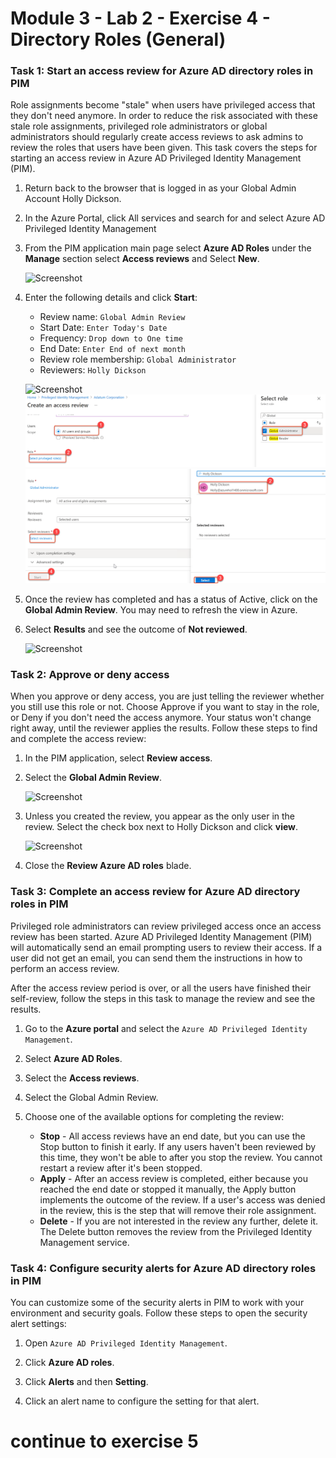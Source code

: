 # Module 3 - Lab 2 - Exercise 4 - Directory Roles (General)


### Task 1: Start an access review for Azure AD directory roles in PIM


Role assignments become "stale" when users have privileged access that they don't need anymore. In order to reduce the risk associated with these stale role assignments, privileged role administrators or global administrators should regularly create access reviews to ask admins to review the roles that users have been given. This task covers the steps for starting an access review in Azure AD Privileged Identity Management (PIM).


1.  Return back to the browser that is logged in as your Global Admin Account Holly Dickson.

1.  In the Azure Portal, click All services and search for and select Azure AD Privileged Identity Management

1.  From the PIM application main page select **Azure AD Roles** under the **Manage** section select **Access reviews** and Select **New**.

     ![Screenshot](../Media/1704b3b2-05a7-47c8-a3e3-20ba6546b9d6.png)

1.  Enter the following details and click **Start**:

      - Review name:  `Global Admin Review`
      - Start Date:  `Enter Today's Date` 
      - Frequency: `Drop down to One time`
      - End Date:  `Enter End of next month`
      - Review role membership:  `Global Administrator`
      - Reviewers:  `Holly Dickson`
 
 
     ![Screenshot](../Media/84274ed2-be53-4b3f-853a-c85f0dcfeab2.png)
     ![](../Media/64.png)
     ![](../Media/65.png)
 
1.  Once the review has completed and has a status of Active, click on the **Global Admin Review**. You may need to refresh the view in Azure.

1.  Select **Results** and see the outcome of **Not reviewed**.

     ![Screenshot](../Media/04c32a26-be67-48dd-bf3d-7b60e81e2fff.png)

### Task 2: Approve or deny access


When you approve or deny access, you are just telling the reviewer whether you still use this role or not. Choose Approve if you want to stay in the role, or Deny if you don't need the access anymore. Your status won't change right away, until the reviewer applies the results. Follow these steps to find and complete the access review:


1.  In the PIM application, select **Review access**. 

2.  Select the **Global Admin Review**.

     ![Screenshot](../Media/3f5a8e6a-05a7-4cc0-96ea-d1a10d23c38f.png)

3.  Unless you created the review, you appear as the only user in the review. Select the check box next to Holly Dickson and click **view**.

     ![Screenshot](../Media/081d9886-8482-4d62-827c-68eb380c00a0.png)

5.  Close the **Review Azure AD roles** blade.

### Task 3: Complete an access review for Azure AD directory roles in PIM


Privileged role administrators can review privileged access once an access review has been started. Azure AD Privileged Identity Management (PIM) will automatically send an email prompting users to review their access. If a user did not get an email, you can send them the instructions in how to perform an access review.

After the access review period is over, or all the users have finished their self-review, follow the steps in this task  to manage the review and see the results.



1. Go to the **Azure portal** and select the `Azure AD Privileged Identity Management`.

1. Select **Azure AD Roles**.

2. Select the **Access reviews**.

3. Select the Global Admin Review. 

4. Choose one of the available options for completing the review:
     - **Stop** - All access reviews have an end date, but you can use the Stop button to finish it early. If any users haven't been reviewed by this time, they won't be able to after you stop the review. You cannot restart a review after it's been stopped.
     - **Apply** - After an access review is completed, either because you reached the end date or stopped it manually, the Apply button implements the outcome of the review. If a user's access was denied in the review, this is the step that will remove their role assignment.
     - **Delete** - If you are not interested in the review any further, delete it. The Delete button removes the review from the Privileged Identity Management service.


### Task 4: Configure security alerts for Azure AD directory roles in PIM


You can customize some of the security alerts in PIM to work with your environment and security goals. Follow these steps to open the security alert settings:



1.  Open `Azure AD Privileged Identity Management`.

1.  Click **Azure AD roles**.

1.  Click **Alerts** and then **Setting**.

1.  Click an alert name to configure the setting for that alert.


# continue to exercise 5
